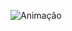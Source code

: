 ![Animação](https://github.com/DigitalHDR/multi-progreco/assets/73972922/55f7e1f7-70d8-4239-a789-dcaa1d2f087e)
